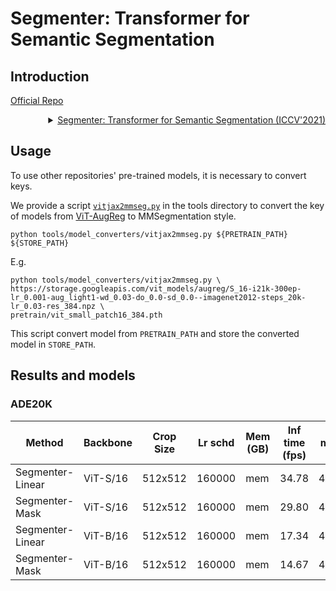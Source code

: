 # Segmenter: Transformer for Semantic Segmentation

## Introduction

<!-- [ALGORITHM] -->

<a href="https://github.com/rstrudel/segmenter">Official Repo</a>

<details>
<summary align="right"><a href="https://arxiv.org/abs/2105.05633">Segmenter: Transformer for Semantic Segmentation (ICCV'2021)</a></summary>

```latex
@article{strudel2021Segmenter,
  title={Segmenter: Transformer for Semantic Segmentation},
  author={Strudel, Robin and Ricardo, Garcia, and Laptev, Ivan and Schmid, Cordelia},
  journal={arXiv preprint arXiv:2105.05633},
  year={2021}
}
```

</details>

## Usage

To use other repositories' pre-trained models, it is necessary to convert keys.

We provide a script [`vitjax2mmseg.py`](../../tools/model_converters/vitjax2mmseg.py) in the tools directory to convert the key of models from [ViT-AugReg](https://github.com/google-research/vision_transformer) to MMSegmentation style.

```shell
python tools/model_converters/vitjax2mmseg.py ${PRETRAIN_PATH} ${STORE_PATH}
```

E.g.

```shell
python tools/model_converters/vitjax2mmseg.py \
https://storage.googleapis.com/vit_models/augreg/S_16-i21k-300ep-lr_0.001-aug_light1-wd_0.03-do_0.0-sd_0.0--imagenet2012-steps_20k-lr_0.03-res_384.npz \
pretrain/vit_small_patch16_384.pth
```

This script convert model from `PRETRAIN_PATH` and store the converted model in `STORE_PATH`.

## Results and models

### ADE20K

| Method | Backbone | Crop Size | Lr schd | Mem (GB) | Inf time (fps) | mIoU  | mIoU(ms+flip) | config | download |
| ------ | -------- | --------- | ---------- | ------- | -------- | --- | --- | -------------- | ----- |
| Segmenter-Linear | ViT-S/16 | 512x512 | 160000   | mem        | 34.78              | 45.57 | 45.69            | [config]()  | [model]() &#124; [log]()     |
| Segmenter-Mask | ViT-S/16 | 512x512 | 160000   | mem        | 29.80              | 45.96 | 46.51            | [config]()  | [model]() &#124; [log]()     |
| Segmenter-Linear | ViT-B/16 | 512x512 | 160000   | mem        | 17.34              | 48.69 | 48.71            | [config]()  | [model]() &#124; [log]()     |
| Segmenter-Mask | ViT-B/16 |512x512 |  160000   | mem        | 14.67              | 48.69 | 49.51            | [config]()  | [model]() &#124; [log]()     |
